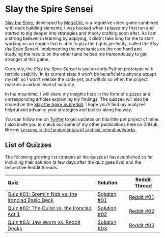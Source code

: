 # Slay the Spire Sensei

[Slay the Spire](https://en.wikipedia.org/wiki/Slay_the_Spire), developed by [MegaCrit](https://www.megacrit.com/), is a roguelike video game combined with deck building elements. I was hooked when I played my first run and started to dig deeper into strategies and theory crafting soon after. As I am a strong believer in learning by applying, it didn't take long for me to start working on an engine that is able to play the fights perfectly, called the *Slay the Spire Sensei*. Implementing the mechanics on the one hand and studying the results on the other hand helped me tremendously to get stronger at this game.

Currently, the *Slay the Spire Sensei* is just an early Python prototype with terrible usability. In its current state it won't be beneficial to anyone except myself, so I won't release the code yet, but will do so when the project reaches a certain level of maturity.

In the meantime, I will share my insights here in the form of quizzes and corresponding articles explaining my findings. The quizzes will also be shared on the [Slay the Spire Subreddit](https://www.reddit.com/r/slaythespire/). I hope you'll find my analyzes helpful and advance your strategies and tactics along the way.

You can follow me on [Twitter](https://twitter.com/Dementophobia) to get updates on this little pet project of mine. I also invite you to check out some of my other publications here on GitHub, like my [Lessons in the fundamentals of artificial neural networks](https://github.com/Dementophobia/fundamentals-of-artificial-neural-networks/blob/master/README.md).

## List of Quizzes

The following growing list contains all the quizzes I have published so far including their solution (a few days after the quiz goes live) and the respective Reddit threads.

| Quiz                                                         | Solution                                                     | Reddit Thread                                                |
| :----------------------------------------------------------- | :----------------------------------------------------------- | ------------------------------------------------------------ |
| [Quiz #01: Gremlin Nob vs. the Ironclad Basic Deck](./Quiz-01-Gremlin-Nob-vs-Ironclad-Basic-Deck/README.md#quiz-01-gremlin-nob-vs-ironclad-basic-deck) | [Solution #01](./Quiz-01-Gremlin-Nob-vs-Ironclad-Basic-Deck/Solution.md#quiz-01-solution) | [Reddit #01](https://www.reddit.com/r/slaythespire/comments/cjhgy3/slay_the_spire_sensei_quiz_01_gremlin_nob_vs/) |
| [Quiz #02: The Culist vs. the Ironclad Act 1](./Quiz-02-Cultist-vs-Ironclad-Act-1/README.md#quiz-02-cultist-vs-ironclad-act-1) | [Solution #02](./Quiz-02-Cultist-vs-Ironclad-Act-1/Solution.md#quiz-02-solution) | [Reddit #02](https://www.reddit.com/r/slaythespire/comments/cmq5y0/slay_the_spire_sensei_quiz_02_the_cultist_vs/) |
| [Quiz #03: Jaw Worm vs. Reddit Decks](./Quiz-03-Jaw-Worm-vs-Reddit-Decks/README.md#quiz-03-jaw-worm-vs-reddit-decks) | [Solution #03](./Quiz-03-Jaw-Worm-vs-Reddit-Decks/Solution.md#quiz-03-solution) | [Reddit #03](https://www.reddit.com/r/slaythespire/comments/cr4vcf/slay_the_spire_sensei_quiz_03_jaw_worm_vs_reddit/) |
